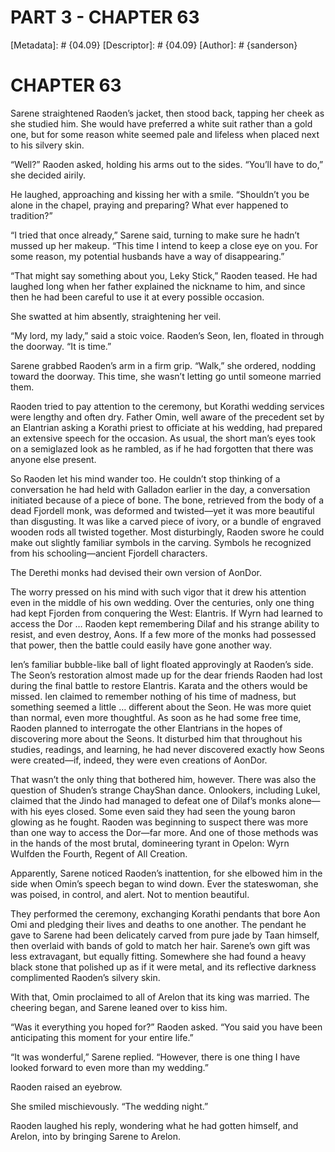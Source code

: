 # PART 3 - CHAPTER 63
[Metadata]: # {04.09}
[Descriptor]: # {04.09}
[Author]: # {sanderson}

# CHAPTER 63
Sarene straightened Raoden’s jacket, then stood back, tapping her cheek as she
studied him. She would have preferred a white suit rather than a gold one, but
for some reason white seemed pale and lifeless when placed next to his silvery
skin.

“Well?” Raoden asked, holding his arms out to the sides. “You’ll have to do,”
she decided airily.

He laughed, approaching and kissing her with a smile. “Shouldn’t you be alone
in the chapel, praying and preparing? What ever happened to tradition?”

“I tried that once already,” Sarene said, turning to make sure he hadn’t mussed
up her makeup. “This time I intend to keep a close eye on you. For some reason,
my potential husbands have a way of disappearing.”

“That might say something about you, Leky Stick,” Raoden teased. He had laughed
long when her father explained the nickname to him, and since then he had been
careful to use it at every possible occasion.

She swatted at him absently, straightening her veil.

“My lord, my lady,” said a stoic voice. Raoden’s Seon, Ien, floated in through
the doorway. “It is time.”

Sarene grabbed Raoden’s arm in a firm grip. “Walk,” she ordered, nodding toward
the doorway. This time, she wasn’t letting go until someone married them.


Raoden tried to pay attention to the ceremony, but Korathi wedding services
were lengthy and often dry. Father Omin, well aware of the precedent set by an
Elantrian asking a Korathi priest to officiate at his wedding, had prepared an
extensive speech for the occasion. As usual, the short man’s eyes took on a
semiglazed look as he rambled, as if he had forgotten that there was anyone
else present.

So Raoden let his mind wander too. He couldn’t stop thinking of a conversation
he had held with Galladon earlier in the day, a conversation initiated because
of a piece of bone. The bone, retrieved from the body of a dead Fjordell monk,
was deformed and twisted—yet it was more beautiful than disgusting. It was like
a carved piece of ivory, or a bundle of engraved wooden rods all twisted
together. Most disturbingly, Raoden swore he could make out slightly familiar
symbols in the carving. Symbols he recognized from his schooling—ancient
Fjordell characters.

The Derethi monks had devised their own version of AonDor.

The worry pressed on his mind with such vigor that it drew his attention even
in the middle of his own wedding. Over the centuries, only one thing had kept
Fjorden from conquering the West: Elantris. If Wyrn had learned to access the
Dor … Raoden kept remembering Dilaf and his strange ability to resist, and even
destroy, Aons. If a few more of the monks had possessed that power, then the
battle could easily have gone another way.

Ien’s familiar bubble-like ball of light floated approvingly at Raoden’s side.
The Seon’s restoration almost made up for the dear friends Raoden had lost
during the final battle to restore Elantris. Karata and the others would be
missed. Ien claimed to remember nothing of his time of madness, but something
seemed a little … different about the Seon. He was more quiet than normal, even
more thoughtful. As soon as he had some free time, Raoden planned to
interrogate the other Elantrians in the hopes of discovering more about the
Seons. It disturbed him that throughout his studies, readings, and learning, he
had never discovered exactly how Seons were created—if, indeed, they were even
creations of AonDor.

That wasn’t the only thing that bothered him, however. There was also the
question of Shuden’s strange ChayShan dance. Onlookers, including Lukel,
claimed that the Jindo had managed to defeat one of Dilaf’s monks alone—with
his eyes closed. Some even said they had seen the young baron glowing as he
fought. Raoden was beginning to suspect there was more than one way to access
the Dor—far more. And one of those methods was in the hands of the most brutal,
domineering tyrant in Opelon: Wyrn Wulfden the Fourth, Regent of All Creation.

Apparently, Sarene noticed Raoden’s inattention, for she elbowed him in the
side when Omin’s speech began to wind down. Ever the stateswoman, she was
poised, in control, and alert. Not to mention beautiful.

They performed the ceremony, exchanging Korathi pendants that bore Aon Omi and
pledging their lives and deaths to one another. The pendant he gave to Sarene
had been delicately carved from pure jade by Taan himself, then overlaid with
bands of gold to match her hair. Sarene’s own gift was less extravagant, but
equally fitting. Somewhere she had found a heavy black stone that polished up
as if it were metal, and its reflective darkness complimented Raoden’s silvery
skin.

With that, Omin proclaimed to all of Arelon that its king was married. The
cheering began, and Sarene leaned over to kiss him.

“Was it everything you hoped for?” Raoden asked. “You said you have been
anticipating this moment for your entire life.”

“It was wonderful,” Sarene replied. “However, there is one thing I have looked
forward to even more than my wedding.”

Raoden raised an eyebrow.

She smiled mischievously. “The wedding night.”

Raoden laughed his reply, wondering what he had gotten himself, and Arelon,
into by bringing Sarene to Arelon.

